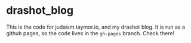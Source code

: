 # drashot_blog

This is the code for judaism.taymor.io, and my drashot blog. It is run as a github pages, so the code lives in the `gh-pages` branch. Check there!
